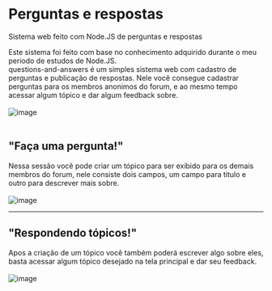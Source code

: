 # Perguntas e respostas
Sistema web feito com Node.JS de perguntas e respostas

Este sistema foi feito com base no conhecimento adquirido durante o meu periodo de estudos de Node.JS.<br>
questions-and-answers é um simples sistema web com cadastro de perguntas e publicação de respostas.
Nele você consegue cadastrar perguntas para os membros anonimos do forum, e ao mesmo tempo acessar algum tópico e dar algum feedback sobre.<br><br>
![image](https://user-images.githubusercontent.com/110538125/185676245-25530ab6-fee2-4e05-845d-372662b11e7b.png)<br><br>
## "Faça uma pergunta!"
Nessa sessão você pode criar um tópico para ser exibido para os demais membros do forum, nele consiste dois campos, um campo para titulo e outro para descrever
mais sobre.<br><br>
![image](https://user-images.githubusercontent.com/110538125/185674944-f024c293-a169-4dc4-ae8c-f33150e0a998.png)<br><hr>
## "Respondendo tópicos!"
Apos a criação de um tópico você também poderá escrever algo sobre eles, basta acessar algum tópico desejado na tela principal e dar seu feedback.
<br><br>
![image](https://user-images.githubusercontent.com/110538125/185677161-52b7891d-97cb-4808-9158-8dc29d7dd315.png)










